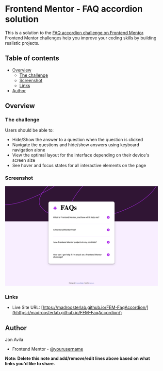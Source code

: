 # Frontend Mentor - FAQ accordion solution

This is a solution to the [FAQ accordion challenge on Frontend Mentor](https://www.frontendmentor.io/challenges/faq-accordion-wyfFdeBwBz). Frontend Mentor challenges help you improve your coding skills by building realistic projects.

## Table of contents

- [Overview](#overview)
  - [The challenge](#the-challenge)
  - [Screenshot](#screenshot)
  - [Links](#links)
- [Author](#author)

## Overview

### The challenge

Users should be able to:

- Hide/Show the answer to a question when the question is clicked
- Navigate the questions and hide/show answers using keyboard navigation alone
- View the optimal layout for the interface depending on their device's screen size
- See hover and focus states for all interactive elements on the page

### Screenshot

![](./screenshot.png)

### Links

- Live Site URL: [https://madroosterlab.github.io/FEM-FaqAccordion/](hhttps://madroosterlab.github.io/FEM-FaqAccordion/)

## Author

Jon Avila

- Frontend Mentor - [@yourusername](https://www.frontendmentor.io/profile/madroosterlab)

**Note: Delete this note and add/remove/edit lines above based on what links you'd like to share.**
